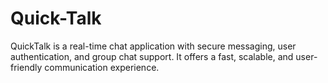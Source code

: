 # Quick-Talk
QuickTalk is a real-time chat application with secure messaging, user authentication, and group chat support. It offers a fast, scalable, and user-friendly communication experience.
